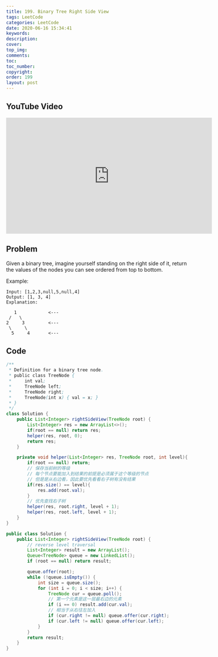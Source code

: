 ```yaml
---
title: 199. Binary Tree Right Side View
tags: LeetCode
categories: LeetCode
date: 2020-06-16 15:34:41
keywords:
description:
cover:
top_img:
comments:
toc:
toc_number:
copyright:
order: 199
layout: post
---
```


## YouTube Video

<iframe width="560" height="315" src="https://www.youtube.com/embed/nxQzcx_m700" frameborder="0" allow="accelerometer; autoplay; encrypted-media; gyroscope; picture-in-picture" allowfullscreen></iframe>

## Problem

Given a binary tree, imagine yourself standing on the right side of it, return the values of the nodes you can see ordered from top to bottom.

Example:

```
Input: [1,2,3,null,5,null,4]
Output: [1, 3, 4]
Explanation:

   1            <---
 /   \
2     3         <---
 \     \
  5     4       <---
```

## Code

```java
/**
 * Definition for a binary tree node.
 * public class TreeNode {
 *     int val;
 *     TreeNode left;
 *     TreeNode right;
 *     TreeNode(int x) { val = x; }
 * }
 */
class Solution {
    public List<Integer> rightSideView(TreeNode root) {
        List<Integer> res = new ArrayList<>();
        if(root == null) return res;
        helper(res, root, 0);
        return res;
    }

    private void helper(List<Integer> res, TreeNode root, int level){
        if(root == null) return;
        // 保存当前树的等级
        // 每个节点要能加入到结果的前提是必须属于这个等级的节点
        // 但是是从右边看，因此要优先看看右子树有没有结果
        if(res.size() == level){
            res.add(root.val);
        }
        // 优先查找右子树
        helper(res, root.right, level + 1);
        helper(res, root.left, level + 1);
    }
}
```

```java
public class Solution {
    public List<Integer> rightSideView(TreeNode root) {
        // reverse level traversal
        List<Integer> result = new ArrayList();
        Queue<TreeNode> queue = new LinkedList();
        if (root == null) return result;

        queue.offer(root);
        while (!queue.isEmpty()) {
            int size = queue.size();
            for (int i = 0; i < size; i++) {
                TreeNode cur = queue.poll();
                // 第一个元素是这一层最右边的元素
                if (i == 0) result.add(cur.val);
                // 相当于从右往左加入
                if (cur.right != null) queue.offer(cur.right);
                if (cur.left != null) queue.offer(cur.left);
            }
        }
        return result;
    }
}
```
